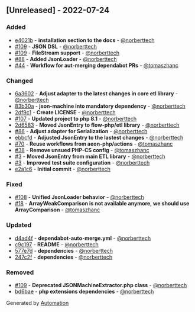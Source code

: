 ## [Unreleased] - 2022-07-24

### Added
- [e4021b](https://github.com/flow-php/etl-adapter-json/commit/e4021b63765964e6a576b0e7f81acbfbeb72c007) - **installation section to the docs** - [@norberttech](https://github.com/norberttech)
- [#109](https://github.com/flow-php/etl-adapter-json/pull/109) - **JSON DSL** - [@norberttech](https://github.com/norberttech)
- [#109](https://github.com/flow-php/etl-adapter-json/pull/109) - **FileStream support** - [@norberttech](https://github.com/norberttech)
- [#88](https://github.com/flow-php/etl-adapter-json/pull/88) - **Added JsonLoader** - [@norberttech](https://github.com/norberttech)
- [#44](https://github.com/flow-php/etl-adapter-json/pull/44) - **Workflow for aut-merging dependabot PRs** - [@tomaszhanc](https://github.com/tomaszhanc)

### Changed
- [6a3602](https://github.com/flow-php/etl-adapter-json/commit/6a3602ef891de8b211fe3d77aaca03743b502d68) - **Adjust adapter to the latest changes in core etl library** - [@norberttech](https://github.com/norberttech)
- [83b30a](https://github.com/flow-php/etl-adapter-json/commit/83b30ab9aace1d32c0f7429584d34d4bad9a64f3) - **json-machine into mandatory dependency** - [@norberttech](https://github.com/norberttech)
- [2df9c1](https://github.com/flow-php/etl-adapter-json/commit/2df9c12aa40e59cd4161b13fe354d447eafb926d) - **Create LICENSE** - [@norberttech](https://github.com/norberttech)
- [#107](https://github.com/flow-php/etl-adapter-json/pull/107) - **Updated project to php 8.1** - [@norberttech](https://github.com/norberttech)
- [2d6583](https://github.com/flow-php/etl-adapter-json/commit/2d65834efb90ea60daafbcbac2f6c210132366b2) - **Moved JsonEntry to flow-php/etl library** - [@norberttech](https://github.com/norberttech)
- [#86](https://github.com/flow-php/etl-adapter-json/pull/86) - **Adjust adapter for Serialization** - [@norberttech](https://github.com/norberttech)
- [ebbcfd](https://github.com/flow-php/etl-adapter-json/commit/ebbcfd15251e734c344d9b7f18adbc91ad11952c) - **Adjusted JsonEntry to the lastest changes** - [@norberttech](https://github.com/norberttech)
- [#70](https://github.com/flow-php/etl-adapter-json/pull/70) - **Reuse workflows from aeon-php/actions** - [@tomaszhanc](https://github.com/tomaszhanc)
- [#38](https://github.com/flow-php/etl-adapter-json/pull/38) - **Remove unsued PHP-CS config** - [@tomaszhanc](https://github.com/tomaszhanc)
- [#3](https://github.com/flow-php/etl-adapter-json/pull/3) - **Moved JsonEntry from main ETL library** - [@norberttech](https://github.com/norberttech)
- [#3](https://github.com/flow-php/etl-adapter-json/pull/3) - **Improved test suite configuration** - [@norberttech](https://github.com/norberttech)
- [e2a1c6](https://github.com/flow-php/etl-adapter-json/commit/e2a1c672b89845bc1df33ca189a14b68e3d4cbc7) - **Initial commit** - [@norberttech](https://github.com/norberttech)

### Fixed
- [#108](https://github.com/flow-php/etl-adapter-json/pull/108) - **Unified JsonLoader behavior** - [@norberttech](https://github.com/norberttech)
- [#18](https://github.com/flow-php/etl-adapter-json/pull/18) - **ArrayWeakComparison is not available anymore, we should use ArrayComparison** - [@tomaszhanc](https://github.com/tomaszhanc)

### Updated
- [d4ad4f](https://github.com/flow-php/etl-adapter-json/commit/d4ad4f765d2cd4a2c4ac45d11c6671ac810251e7) - **dependabot-auto-merge.yml** - [@norberttech](https://github.com/norberttech)
- [c9c197](https://github.com/flow-php/etl-adapter-json/commit/c9c1970df94916638f43509d5c14d865c407055c) - **README** - [@norberttech](https://github.com/norberttech)
- [577e7d](https://github.com/flow-php/etl-adapter-json/commit/577e7dea1157952a5d45050e769abaf48243d07b) - **dependencies** - [@norberttech](https://github.com/norberttech)
- [247c2f](https://github.com/flow-php/etl-adapter-json/commit/247c2fe106da6a29612354f99ea090cb4a002b3b) - **dependencies** - [@norberttech](https://github.com/norberttech)

### Removed
- [#109](https://github.com/flow-php/etl-adapter-json/pull/109) - **Deprecated JSONMachineExtractor.php class** - [@norberttech](https://github.com/norberttech)
- [bd6bae](https://github.com/flow-php/etl-adapter-json/commit/bd6baefd144977ba3f70104ec6a00b6380beb75d) - **php extensions dependencies** - [@norberttech](https://github.com/norberttech)

Generated by [Automation](https://github.com/aeon-php/automation)